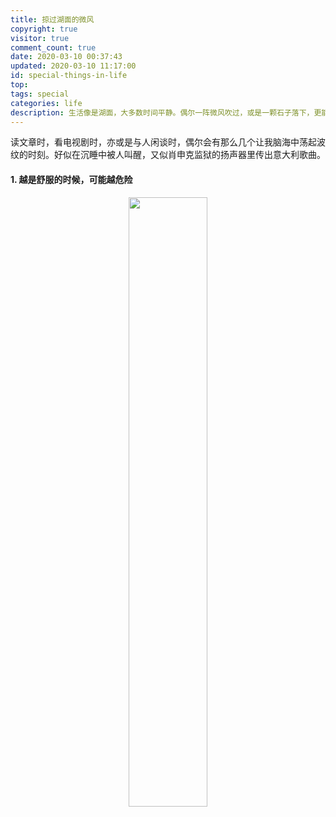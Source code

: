 ```yaml
---
title: 掠过湖面的微风
copyright: true
visitor: true
comment_count: true
date: 2020-03-10 00:37:43
updated: 2020-03-10 11:17:00
id: special-things-in-life
top:
tags: special
categories: life
description: 生活像是湖面，大多数时间平静。偶尔一阵微风吹过，或是一颗石子落下，更能体验生活的趣味。
---
```


读文章时，看电视剧时，亦或是与人闲谈时，偶尔会有那么几个让我脑海中荡起波纹的时刻。好似在沉睡中被人叫醒，又似肖申克监狱的扬声器里传出意大利歌曲。

#### 1. 越是舒服的时候，可能越危险

<div align=center><img src="https://user-images.githubusercontent.com/61838645/76237525-67283d80-6269-11ea-9443-ddbb7c19f366.png" width="50%" height="50%"></div>


